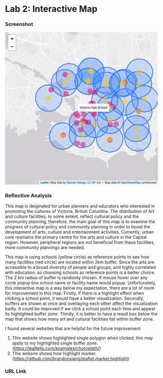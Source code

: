 # Lab 2: Interactive Map
### Screenshot
![alt text][logo]

[logo]: https://github.com/wyy6434/wyy6434-web/blob/master/interactive_map/map.png "map"

### Reflective Analysis      
This map is deiginated for urban planners and educators who interested in promoting the cultures of Victoria, British Columbia. The distribution of Art and culture facilities, to some extent, reflect cultural policy and the community planning, therefore, the main goal of this map is to examine the progress of cultural policy and community planning in order to boost the development of arts, culture and entertainment activities. Currently, urban core reamains the primary centre for the arts and culture in the Capital region. However, peripheral regions are not beneficial from these facilities, more community plannings are needed.

This map is using schools (yellow circle) as reference points to see how many facilities (red circle) are located within 2km buffer. Since the arts are accessible to a broad diversity of people and groups, and highly correlated with education, so choosing schools as reference points is a better choice. The 2 km radius of buffer is randomly chosen. If mouse hover over any circle popup box school name or facility name would popup. Unfortunately, this interactive map is a way below my expectation, there are a lot of room for improvement in this map. Firstly, if there is a highlight effect when clicking a school point, it would have a better visualization. Secondly, buffers are shown at once and overlaying each other affect the visualization badly. It could be improved if we click a school point each time and appear its highlighted buffer zone. Thirdly, it is better to have a result box below the map that shows how many art and cultural facilities fall within buffer zone.

I found several websites that are helpful for the future improvement.
1. This website shows highlighted single polygon when clicked, this may apply to my highlighted single buffer zone. (https://leafletjs.com/examples/choropleth/)
2. This websire shows how highlight marker. (https://github.com/brandonxiang/leaflet.marker.highlight)

### URL Link


